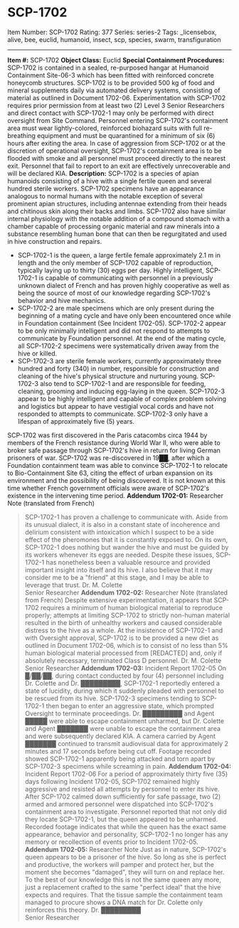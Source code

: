 # SCP-1702
Item Number: SCP-1702
Rating: 377
Series: series-2
Tags: _licensebox, alive, bee, euclid, humanoid, insect, scp, species, swarm, transfiguration

---

**Item #:** SCP-1702
**Object Class:** Euclid
**Special Containment Procedures:** SCP-1702 is contained in a sealed, re-purposed hangar at Humanoid Containment Site-06-3 which has been fitted with reinforced concrete honeycomb structures. SCP-1702 is to be provided 500 kg of food and mineral supplements daily via automated delivery systems, consisting of material as outlined in Document 1702-06.
Experimentation with SCP-1702 requires prior permission from at least two (2) Level 3 Senior Researchers and direct contact with SCP-1702-1 may only be performed with direct oversight from Site Command. Personnel entering SCP-1702's containment area must wear lightly-colored, reinforced biohazard suits with full re-breathing equipment and must be quarantined for a minimum of six (6) hours after exiting the area. In case of aggression from SCP-1702 or at the discretion of operational oversight, SCP-1702's containment area is to be flooded with smoke and all personnel must proceed directly to the nearest exit. Personnel that fail to report to an exit are effectively unrecoverable and will be declared KIA.
**Description:** SCP-1702 is a species of apian humanoids consisting of a hive with a single fertile queen and several hundred sterile workers. SCP-1702 specimens have an appearance analogous to normal humans with the notable exception of several prominent apian structures, including antennae extending from their heads and chitinous skin along their backs and limbs. SCP-1702 also have similar internal physiology with the notable addition of a compound stomach with a chamber capable of processing organic material and raw minerals into a substance resembling human bone that can then be regurgitated and used in hive construction and repairs.
  * SCP-1702-1 is the queen, a large fertile female approximately 2.1 m in length and the only member of SCP-1702 capable of reproduction, typically laying up to thirty (30) eggs per day. Highly intelligent, SCP-1702-1 is capable of communicating with personnel in a previously unknown dialect of French and has proven highly cooperative as well as being the source of most of our knowledge regarding SCP-1702's behavior and hive mechanics.
  * SCP-1702-2 are male specimens which are only present during the beginning of a mating cycle and have only been encountered once while in Foundation containment (See Incident 1702-05). SCP-1702-2 appear to be only minimally intelligent and did not respond to attempts to communicate by Foundation personnel. At the end of the mating cycle, all SCP-1702-2 specimens were systematically driven away from the hive or killed.
  * SCP-1702-3 are sterile female workers, currently approximately three hundred and forty (340) in number, responsible for construction and cleaning of the hive's physical structure and nurturing young. SCP-1702-3 also tend to SCP-1702-1 and are responsible for feeding, cleaning, grooming and inducing egg-laying in the queen. SCP-1702-3 appear to be highly intelligent and capable of complex problem solving and logistics but appear to have vestigial vocal cords and have not responded to attempts to communicate. SCP-1702-3 only have a lifespan of approximately five (5) years.

SCP-1702 was first discovered in the Paris catacombs circa 1944 by members of the French resistance during World War II, who were able to broker safe passage through SCP-1702's hive in return for living German prisoners of war. SCP-1702 was re-discovered in 19██, after which a Foundation containment team was able to convince SCP-1702-1 to relocate to Bio-Containment Site 63, citing the effect of urban expansion on its environment and the possibility of being discovered. It is not known at this time whether French government officials were aware of SCP-1702's existence in the intervening time period.
**Addendum 1702-01:** Researcher Note (translated from French)
> SCP-1702-1 has proven a challenge to communicate with. Aside from its unusual dialect, it is also in a constant state of incoherence and delirium consistent with intoxication which I suspect to be a side effect of the pheromones that it is constantly exposed to. On its own, SCP-1702-1 does nothing but wander the hive and must be guided by its workers whenever its eggs are needed.
> Despite these issues, SCP-1702-1 has nonetheless been a valuable resource and provided important insight into itself and its hive. I also believe that it may consider me to be a "friend" at this stage, and I may be able to leverage that trust.
> Dr. M. Colette  
>  Senior Researcher
**Addendum 1702-02:** Researcher Note (translated from French)
> Despite extensive experimentation, it appears that SCP-1702 requires a minimum of human biological material to reproduce properly; attempts at limiting SCP-1702 to strictly non-human material resulted in the birth of unhealthy workers and caused considerable distress to the hive as a whole.
> At the insistence of SCP-1702-1 and with Oversight approval, SCP-1702 is to be provided a new diet as outlined in Document 1702-06, which is to consist of no less than 5% human biological material processed from [REDACTED] and, only if absolutely necessary, terminated Class D personnel.
> Dr. M. Colette  
>  Senior Researcher
**Addendum 1702-03:** Incident Report 1702-05
On █/██/██, during contact conducted by four (4) personnel including Dr. Colette and Dr. █████████, SCP-1702-1 reportedly entered a state of lucidity, during which it suddenly pleaded with personnel to be rescued from its hive. SCP-1702-3 specimens tending to SCP-1702-1 then began to enter an aggressive state, which prompted Oversight to terminate proceedings. Dr. █████████ and Agent █████ were able to escape containment unharmed, but Dr. Colette and Agent ███████ were unable to escape the containment area and were subsequently declared KIA.
A camera carried by Agent ███████ continued to transmit audiovisual data for approximately 2 minutes and 17 seconds before being cut off. Footage recorded showed SCP-1702-1 apparently being attacked and torn apart by SCP-1702-3 specimens while screaming in pain.
**Addendum 1702-04:** Incident Report 1702-06
For a period of approximately thirty five (35) days following Incident 1702-05, SCP-1702 remained highly aggressive and resisted all attempts by personnel to enter its hive. After SCP-1702 calmed down sufficiently for safe passage, two (2) armed and armored personnel were dispatched into SCP-1702's containment area to investigate.
Personnel reported that not only did they locate SCP-1702-1, but the queen appeared to be unharmed. Recorded footage indicates that while the queen has the exact same appearance, behavior and personality, SCP-1702-1 no longer has any memory or recollection of events prior to Incident 1702-05.
**Addendum 1702-05:** Researcher Note
> Just as in nature, SCP-1702's queen appears to be a prisoner of the hive. So long as she is perfect and productive, the workers will pamper and protect her, but the moment she becomes "damaged", they will turn on and replace her. To the best of our knowledge this is not the same queen any more, just a replacement crafted to the same "perfect ideal" that the hive expects and requires. That the tissue sample the containment team managed to procure shows a DNA match for Dr. Colette only reinforces this theory.
> Dr. █████████  
>  Senior Researcher